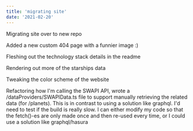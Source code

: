 ```yaml
---
title: 'migrating site'
date: '2021-02-20'
---
```


Migrating site over to new repo

Added a new custom 404 page with a funnier image :)

Fleshing out the technology stack details in the readme

Rendering out more of the starships data

Tweaking the color scheme of the website

Refactoring how I'm calling the SWAPI API, wrote a /dataProviders/SWAPIData.ts file to support manually retrieving the related data (for /planets). This is in contrast to using a solution like graphql. I'd need to test if the build is really slow. I can either modify my code so that the fetch()-es are only made once and then re-used every time, or I could use a solution like graphql/hasura
